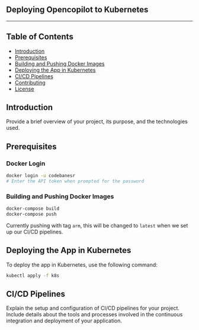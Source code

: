 ## Deploying Opencopilot to Kubernetes

---

## Table of Contents

- [Introduction](#introduction)
- [Prerequisites](#prerequisites)
- [Building and Pushing Docker Images](#building-and-pushing-docker-images)
- [Deploying the App in Kubernetes](#deploying-the-app-in-kubernetes)
- [CI/CD Pipelines](#cicd-pipelines)
- [Contributing](#contributing)
- [License](#license)

## Introduction

Provide a brief overview of your project, its purpose, and the technologies used.

## Prerequisites



### Docker Login

```bash
docker login -u codebanesr
# Enter the API token when prompted for the password
```

### Building and Pushing Docker Images

```bash
docker-compose build
docker-compose push
```

Currently pushing with tag `arm`, this will be changed to `latest` when we set up our CI/CD pipelines.

## Deploying the App in Kubernetes

To deploy the app in Kubernetes, use the following command:

```bash
kubectl apply -f k8s
```

## CI/CD Pipelines

Explain the setup and configuration of CI/CD pipelines for your project. Include details about the tools and processes involved in the continuous integration and deployment of your application.

